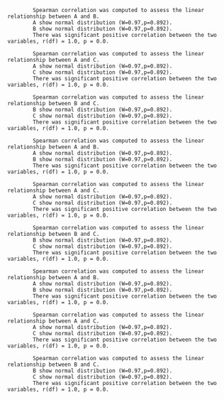 
            Spearman correlation was computed to assess the linear relationship between A and B.
            A show normal distribution (W=0.97,p=0.892).
            B show normal distribution (W=0.97,p=0.892).
            There was significant positive correlation between the two variables, r(df) = 1.0, p = 0.0.
            
            Spearman correlation was computed to assess the linear relationship between A and C.
            A show normal distribution (W=0.97,p=0.892).
            C show normal distribution (W=0.97,p=0.892).
            There was significant positive correlation between the two variables, r(df) = 1.0, p = 0.0.
            
            Spearman correlation was computed to assess the linear relationship between B and C.
            B show normal distribution (W=0.97,p=0.892).
            C show normal distribution (W=0.97,p=0.892).
            There was significant positive correlation between the two variables, r(df) = 1.0, p = 0.0.
            
            Spearman correlation was computed to assess the linear relationship between A and B.
            A show normal distribution (W=0.97,p=0.892).
            B show normal distribution (W=0.97,p=0.892).
            There was significant positive correlation between the two variables, r(df) = 1.0, p = 0.0.
            
            Spearman correlation was computed to assess the linear relationship between A and C.
            A show normal distribution (W=0.97,p=0.892).
            C show normal distribution (W=0.97,p=0.892).
            There was significant positive correlation between the two variables, r(df) = 1.0, p = 0.0.
            
            Spearman correlation was computed to assess the linear relationship between B and C.
            B show normal distribution (W=0.97,p=0.892).
            C show normal distribution (W=0.97,p=0.892).
            There was significant positive correlation between the two variables, r(df) = 1.0, p = 0.0.
            
            Spearman correlation was computed to assess the linear relationship between A and B.
            A show normal distribution (W=0.97,p=0.892).
            B show normal distribution (W=0.97,p=0.892).
            There was significant positive correlation between the two variables, r(df) = 1.0, p = 0.0.
            
            Spearman correlation was computed to assess the linear relationship between A and C.
            A show normal distribution (W=0.97,p=0.892).
            C show normal distribution (W=0.97,p=0.892).
            There was significant positive correlation between the two variables, r(df) = 1.0, p = 0.0.
            
            Spearman correlation was computed to assess the linear relationship between B and C.
            B show normal distribution (W=0.97,p=0.892).
            C show normal distribution (W=0.97,p=0.892).
            There was significant positive correlation between the two variables, r(df) = 1.0, p = 0.0.
            